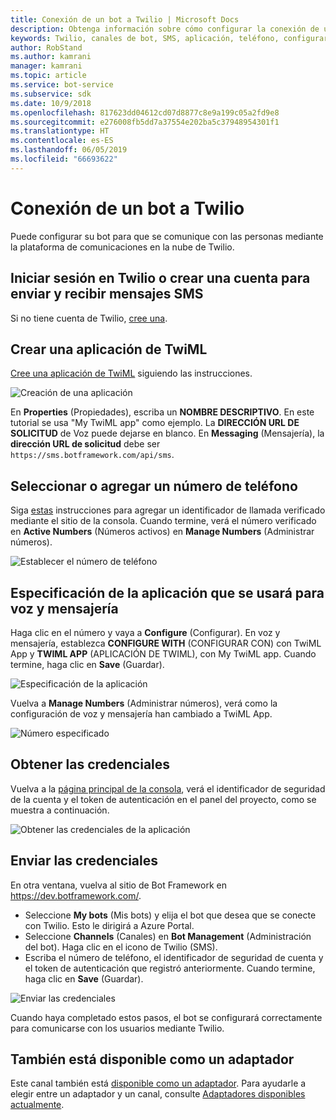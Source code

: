 ```yaml
---
title: Conexión de un bot a Twilio | Microsoft Docs
description: Obtenga información sobre cómo configurar la conexión de un bot a Twilio.
keywords: Twilio, canales de bot, SMS, aplicación, teléfono, configurar Twilio, comunicación en la nube, texto
author: RobStand
ms.author: kamrani
manager: kamrani
ms.topic: article
ms.service: bot-service
ms.subservice: sdk
ms.date: 10/9/2018
ms.openlocfilehash: 817623dd04612cd07d8877c8e9a199c05a2fd9e8
ms.sourcegitcommit: e276008fb5dd7a37554e202ba5c37948954301f1
ms.translationtype: HT
ms.contentlocale: es-ES
ms.lasthandoff: 06/05/2019
ms.locfileid: "66693622"
---
```

# <a name="connect-a-bot-to-twilio"></a>Conexión de un bot a Twilio

Puede configurar su bot para que se comunique con las personas mediante la plataforma de comunicaciones en la nube de Twilio.

## <a name="log-in-to-or-create-a-twilio-account-for-sending-and-receiving-sms-messages"></a>Iniciar sesión en Twilio o crear una cuenta para enviar y recibir mensajes SMS

Si no tiene cuenta de Twilio, <a href="https://www.twilio.com/try-twilio" target="_blank">cree una</a>.

## <a name="create-a-twiml-application"></a>Crear una aplicación de TwiML

<a href="https://support.twilio.com/hc/en-us/articles/223180928-How-Do-I-Create-a-TwiML-App-" target="_blank">Cree una aplicación de TwiML</a> siguiendo las instrucciones.

![Creación de una aplicación](~/media/channels/twi-StepTwiml.png)

En **Properties** (Propiedades), escriba un **NOMBRE DESCRIPTIVO**. En este tutorial se usa "My TwiML app" como ejemplo. La **DIRECCIÓN URL DE SOLICITUD** de Voz puede dejarse en blanco. En **Messaging** (Mensajería), la **dirección URL de solicitud** debe ser `https://sms.botframework.com/api/sms`.

## <a name="select-or-add-a-phone-number"></a>Seleccionar o agregar un número de teléfono

Siga <a href = "https://support.twilio.com/hc/en-us/articles/223180048-Adding-a-Verified-Phone-Number-or-Caller-ID-with-Twilio" target="_blank">estas</a> instrucciones para agregar un identificador de llamada verificado mediante el sitio de la consola. Cuando termine, verá el número verificado en **Active Numbers** (Números activos) en **Manage Numbers** (Administrar números).

![Establecer el número de teléfono](~/media/channels/twi-StepPhone.png)

## <a name="specify-application-to-use-for-voice-and-messaging"></a>Especificación de la aplicación que se usará para voz y mensajería

Haga clic en el número y vaya a **Configure** (Configurar). En voz y mensajería, establezca **CONFIGURE WITH** (CONFIGURAR CON) con TwiML App y **TWIML APP** (APLICACIÓN DE TWIML), con My TwiML app. Cuando termine, haga clic en **Save** (Guardar).

![Especificación de la aplicación](~/media/channels/twi-StepPhone2.png)

Vuelva a **Manage Numbers** (Administrar números), verá como la configuración de voz y mensajería han cambiado a TwiML App.

![Número especificado](~/media/channels/twi-StepPhone3.png)


## <a name="gather-credentials"></a>Obtener las credenciales

Vuelva a la [página principal de la consola](https://www.twilio.com/console/), verá el identificador de seguridad de la cuenta y el token de autenticación en el panel del proyecto, como se muestra a continuación.

![Obtener las credenciales de la aplicación](~/media/channels/twi-StepAuth.png)

## <a name="submit-credentials"></a>Enviar las credenciales

En otra ventana, vuelva al sitio de Bot Framework en https://dev.botframework.com/. 

- Seleccione **My bots** (Mis bots) y elija el bot que desea que se conecte con Twilio. Esto le dirigirá a Azure Portal.
- Seleccione **Channels** (Canales) en **Bot Management** (Administración del bot). Haga clic en el icono de Twilio (SMS).
- Escriba el número de teléfono, el identificador de seguridad de cuenta y el token de autenticación que registró anteriormente. Cuando termine, haga clic en **Save** (Guardar).

![Enviar las credenciales](~/media/channels/twi-StepSubmit.png)

Cuando haya completado estos pasos, el bot se configurará correctamente para comunicarse con los usuarios mediante Twilio.

## <a name="also-available-as-an-adapter"></a>También está disponible como un adaptador

Este canal también está [disponible como un adaptador](https://botkit.ai/docs/v4/platforms/twilio-sms.html). Para ayudarle a elegir entre un adaptador y un canal, consulte [Adaptadores disponibles actualmente](bot-service-channel-additional-channels.md#currently-available-adapters).